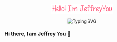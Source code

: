 <p align="center"><img width="40%" src="./assets/header.png" /></p>

<p align="center">
<img src="https://readme-typing-svg.demolab.com?font=Fira+Code&size=21&pause=1000&color=FF5779&background=FFFFFF00&center=true&width=435&lines=Stay+Hungry+Stay+Foolish;And+Never+Settle" alt="Typing SVG" />
</p>

### Hi there, I am Jeffrey You 👋





































<!--
**JeffreyYou/JeffreyYou** is a ✨ _special_ ✨ repository because its `README.md` (this file) appears on your GitHub profile.

Here are some ideas to get you started:

- 🔭 I’m currently working on ...
- 🌱 I’m currently learning ...
- 👯 I’m looking to collaborate on ...
- 🤔 I’m looking for help with ...
- 💬 Ask me about ...
- 📫 How to reach me: ...
- 😄 Pronouns: ...
- ⚡ Fun fact: ...
-->











